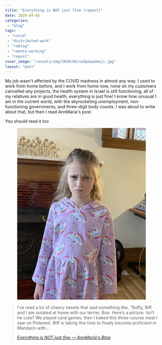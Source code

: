 ```yaml
---
title: "Everything is NOT just fine (repost)"
date: 2020-04-05
categories: 
 - "blog"
tags: 
 - "covid"
 - "distributed-work"
 - "reblog"
 - "remote-working"
 - "repost"
cover_image: "/assets/img/2020/04/sadpoopemoji.jpg"
layout: "post"
---
```


<!-- wp:paragraph -->
My job wasn't affected by the COVID madness in almost any way. I used to work from home before, and I work from home now, none on my customers cancelled any projects, the health system in Israel is still functioning, all of my relatives are in good health, everything is just fine! I know how unusual I am in the current world, with the skyrocketing unemployment, non-functioning governments, and three-digit body counts. I was about to write about that, but then I read AnnMaria's post.


<!-- /wp:paragraph -->

<!-- wp:paragraph -->
You should read it too


<!-- /wp:paragraph -->

<!-- wp:image -->
<figure class="wp-block-image"><img src="/assets/img/2020/04/IMG_1384-1-e1585950373956-768x1024.jpeg" alt=""></figure>
<!-- /wp:image -->

<!-- wp:quote -->
> I’ve read a lot of cheery tweets that said something like, “Buffy, Biff and I are isolated at home with our terrier, Boo. Here’s a picture. Isn’t he cute? We played card games, then I baked this three-course meal I saw on Pinterest. Biff is taking this time to finally become proficient in Mandarin with…
> 
> <cite><a href="https://www.thejuliagroup.com/blog/everything-is-not-just-fine/">Everything is NOT just fine — AnnMaria's Blog</a></cite>

<!-- /wp:quote -->
